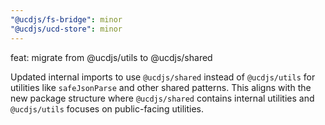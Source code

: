 ```yaml
---
"@ucdjs/fs-bridge": minor
"@ucdjs/ucd-store": minor
---
```


feat: migrate from @ucdjs/utils to @ucdjs/shared

Updated internal imports to use `@ucdjs/shared` instead of `@ucdjs/utils` for utilities like `safeJsonParse` and other shared patterns. This aligns with the new package structure where `@ucdjs/shared` contains internal utilities and `@ucdjs/utils` focuses on public-facing utilities.
